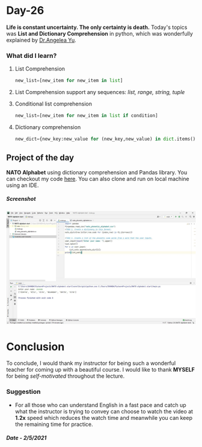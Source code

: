 # Day-26

**Life is constant uncertainty. The only certainty is death.**   Today's topics was **List and Dictionary Comprehension** in python, which was wonderfully explained by   [Dr.Angelea Yu](https://www.udemy.com/user/4b4368a3-b5c8-4529-aa65-2056ec31f37e/). 

### What did I learn?

1. List Comprehension

   ```python
   new_list=[new_item for new_item in list]
   ```

2. List Comprehension support any sequences:  *list, range, string, tuple*

3. Conditional list comprehension

   ```python
   new_list=[new_item for new_item in list if condition]
   ```

4. Dictionary comprehension

   ```python
   new_dict={new_key:new_value for (new_key,new_value) in dict.items() if condition}
   ```



## Project of the day

**NATO Alphabet** using dictionary comprehension and Pandas library. You can checkout my code [here](NATOAlphabet/main.py). You can also clone and run on local machine using an IDE. 

##### Screenshot

![NATO](images/d26.JPG)



# Conclusion

To conclude, I would thank my instructor for being such a wonderful teacher for coming up with a beautiful course. I would like to thank **MYSELF** for being _self-motivated_ throughout the lecture. 

### Suggestion

- For all those who can understand English in a fast pace and catch up what the instructor is trying to convey can choose to watch the video at **1.2x** speed which reduces the watch time and meanwhile you can keep the remaining time for practice.

##### Date - 2/5/2021